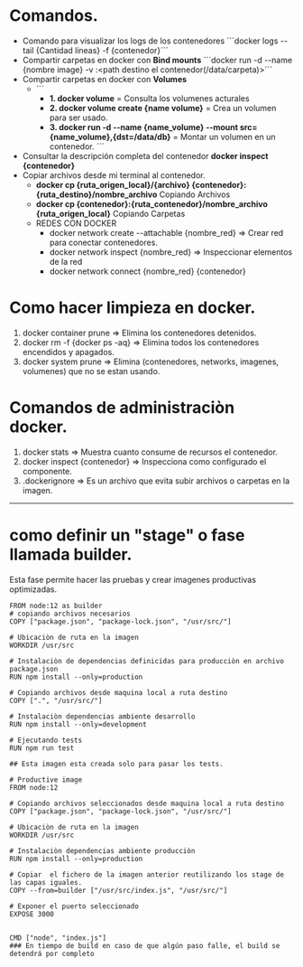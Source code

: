 
# Comandos.

- Comando para visualizar los logs de los contenedores 
    ´´´docker logs --tail {Cantidad lineas} -f {contenedor}´´´ 
- Compartir carpetas en docker con **Bind mounts**
    ´´´docker run -d --name {nombre image} -v <path origen mi maquina>:<path destino el contenedor(/data/carpeta)>´´´ 
- Compartir carpetas en docker con **Volumes**
  - ´´´
    - **1. docker volume** = Consulta los volumenes acturales
    - **2. docker volume create {name volume}** = Crea un volumen para ser usado.
    - **3. docker run -d --name {name_volume} --mount src={name_volume},{dst=/data/db}** = Montar un volumen en un contenedor.
   ´´´ 
- Consultar la descripción completa del contenedor **docker inspect {contenedor}**
- Copiar archivos desde mi terminal al contenedor.
  - **docker cp {ruta_origen_local}/{archivo} {contenedor}:{ruta_destino}/nombre_archivo** Copiando Archivos
  - **docker cp {contenedor}:{ruta_contenedor}/nombre_archivo {ruta_origen_local}** Copiando Carpetas
  - REDES CON DOCKER
    - docker network create --attachable {nombre_red} => Crear red para conectar contenedores.
    - docker network inspect {nombre_red} => Inspeccionar elementos de la red
    - docker network connect {nombre_red} {contenedor}


# Como hacer limpieza en docker.

1. docker container prune => Elimina los contenedores detenidos.
2. docker rm -f {docker ps -aq} => Elimina todos los contenedores encendidos y apagados.
3. docker system prune => Elimina (contenedores, networks, imagenes, volumenes) que no se estan  usando.

# Comandos de administraciòn docker.

1. docker stats => Muestra cuanto consume de recursos el contenedor.
2. docker inspect {contenedor} => Inspecciona como configurado el componente.
3. .dockerignore => Es un archivo que evita subir archivos o carpetas en la imagen.
_____

# como definir un "stage" o fase llamada builder.
Esta fase permite hacer las pruebas y crear imagenes productivas optimizadas.

```docker
FROM node:12 as builder
# copiando archivos necesarios
COPY ["package.json", "package-lock.json", "/usr/src/"]

# Ubicaciòn de ruta en la imagen
WORKDIR /usr/src

# Instalaciòn de dependencias definicidas para producciòn en archivo package.json
RUN npm install --only=production

# Copiando archivos desde maquina local a ruta destino 
COPY [".", "/usr/src/"]

# Instalaciòn dependencias ambiente desarrollo
RUN npm install --only=development

# Ejecutando tests
RUN npm run test

## Esta imagen esta creada solo para pasar los tests.

# Productive image
FROM node:12

# Copiando archivos seleccionados desde maquina local a ruta destino 
COPY ["package.json", "package-lock.json", "/usr/src/"]

# Ubicaciòn de ruta en la imagen
WORKDIR /usr/src

# Instalaciòn dependencias ambiente producciòn
RUN npm install --only=production

# Copiar  el fichero de la imagen anterior reutilizando los stage de las capas iguales.
COPY --from=builder ["/usr/src/index.js", "/usr/src/"]

# Exponer el puerto seleccionado
EXPOSE 3000


CMD ["node", "index.js"]
### En tiempo de build en caso de que algún paso falle, el build se detendrá por completo
```


